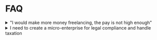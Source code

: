 # FAQ

<details>

<summary>"I would make more money freelancing, the pay is not high enough" </summary>

You're right. If that if this were a freelance contract, the rate would be low. \
But here's the key difference: **this is a grant to fund a project you'd build anyway, not payment for contract work.**\
\
Think of it this way:&#x20;

* If you're already spending evenings/weekends on a side project you're passionate about, this grant gives you €30k to keep doing exactly that
* It's not about replacing your income, it's about funding your ambition
* The real value compounds: you keep all IP rights for commercial use, get visibility with top AI labs (OpenAI, Anthropic, DeepMind), and potentially get flown to SF to meet researchers

If your goal is to maximize hourly rate, freelancing is definitely better. But if you're building something you believe in and want funding without investor dilution or client management, this is designed for that.

</details>

<details>

<summary>I need to create a micro-enterprise for legal compliance and handle taxation</summary>



</details>

